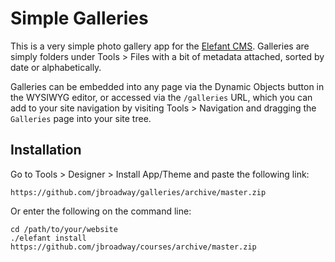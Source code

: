 # Simple Galleries

This is a very simple photo gallery app for the [Elefant CMS](http://www.elefantcms.com/).
Galleries are simply folders under Tools > Files with a bit of metadata attached,
sorted by date or alphabetically.

Galleries can be embedded into any page via the Dynamic Objects button in the WYSIWYG
editor, or accessed via the `/galleries` URL, which you can add to your site navigation
by visiting Tools > Navigation and dragging the `Galleries` page into your site tree.

## Installation

Go to Tools > Designer > Install App/Theme and paste the following link:

	https://github.com/jbroadway/galleries/archive/master.zip

Or enter the following on the command line:

	cd /path/to/your/website
	./elefant install https://github.com/jbroadway/courses/archive/master.zip
